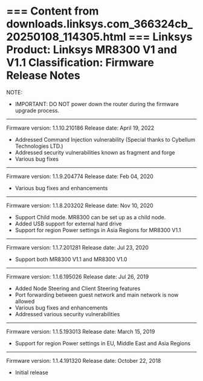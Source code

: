 === Content from downloads.linksys.com_366324cb_20250108_114305.html ===
Linksys
Product: Linksys MR8300 V1 and V1.1
Classification: Firmware Release Notes
===========================================================================
NOTE:
- IMPORTANT: DO NOT power down the router during the firmware upgrade process.
---------------------------------------------------------------------------
Firmware version: 1.1.10.210186
Release date: April 19, 2022
- Addressed Command Injection vulnerability (Special thanks to Cybellum Technologies LTD.)
- Addressed security vulnerabilities known as fragment and forge
- Various bug fixes
---------------------------------------------------------------------------
Firmware version: 1.1.9.204774
Release date: Feb 04, 2020
- Various bug fixes and enhancements
---------------------------------------------------------------------------
Firmware version: 1.1.8.203202
Release date: Nov 10, 2020
- Support Child mode. MR8300 can be set up as a child node.
- Added USB support for external hard drive
- Support for region Power settings in Asia Regions for MR8300 V1.1
---------------------------------------------------------------------------
Firmware version: 1.1.7.201281
Release date: Jul 23, 2020
- Support both MR8300 V1.1 and MR8300 V1.0
---------------------------------------------------------------------------
Firmware version: 1.1.6.195026
Release date: Jul 26, 2019
- Added Node Steering and Client Steering features
- Port forwarding between guest network and main network is now allowed
- Various bug fixes and enhancements
- Addressed various security vulnerabilities
---------------------------------------------------------------------------
Firmware version: 1.1.5.193013
Release date: March 15, 2019
- Support for region Power settings in EU, Middle East and Asia Regions
---------------------------------------------------------------------------
Firmware version: 1.1.4.191320
Release date: October 22, 2018
- Initial release

